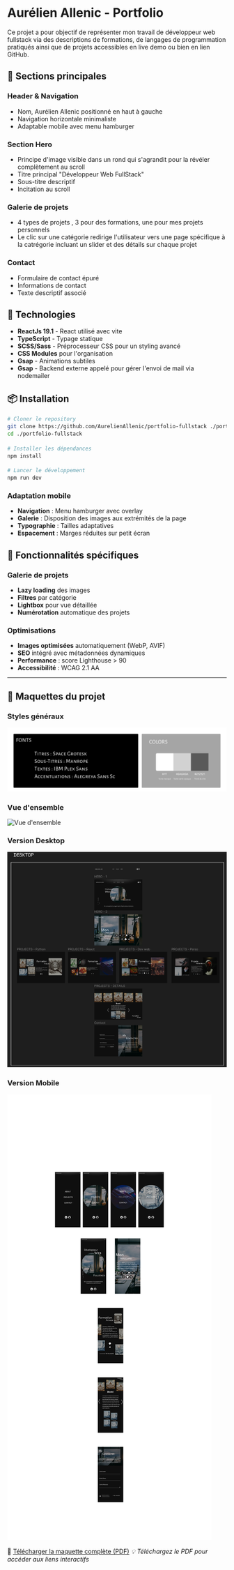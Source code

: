 # Aurélien Allenic - Portfolio

Ce projet a pour objectif de représenter mon travail de développeur web fullstack via des descriptions de formations, de langages de programmation pratiqués ainsi que de projets accessibles en live demo ou bien en lien GitHub.

## 📱 Sections principales

### Header & Navigation

- Nom, Aurélien Allenic positionné en haut à gauche
- Navigation horizontale minimaliste
- Adaptable mobile avec menu hamburger

### Section Hero

- Principe d'image visible dans un rond qui s'agrandit pour la révéler complètement au scroll
- Titre principal "Développeur Web FullStack"
- Sous-titre descriptif
- Incitation au scroll

### Galerie de projets

- 4 types de projets , 3 pour des formations, une pour mes projets personnels
- Le clic sur une catégorie redirige l'utilisateur vers une page spécifique à la catrégorie incluant un slider et des détails sur chaque projet

### Contact

- Formulaire de contact épuré
- Informations de contact
- Texte descriptif associé

## 🚀 Technologies

- **ReactJs 19.1** - React utilisé avec vite
- **TypeScript** - Typage statique
- **SCSS/Sass** - Préprocesseur CSS pour un styling avancé
- **CSS Modules** pour l'organisation
- **Gsap** - Animations subtiles
- **Gsap** - Backend externe appelé pour gérer l'envoi de mail via nodemailer

## 📦 Installation

```bash
# Cloner le repository
git clone https://github.com/AurelienAllenic/portfolio-fullstack ./portfolio-fullstack
cd ./portfolio-fullstack

# Installer les dépendances
npm install

# Lancer le développement
npm run dev
```

### Adaptation mobile

- **Navigation** : Menu hamburger avec overlay
- **Galerie** : Disposition des images aux extrémités de la page
- **Typographie** : Tailles adaptatives
- **Espacement** : Marges réduites sur petit écran

## 🎯 Fonctionnalités spécifiques

### Galerie de projets

- **Lazy loading** des images
- **Filtres** par catégorie
- **Lightbox** pour vue détaillée
- **Numérotation** automatique des projets

### Optimisations

- **Images optimisées** automatiquement (WebP, AVIF)
- **SEO** intégré avec métadonnées dynamiques
- **Performance** : score Lighthouse > 90
- **Accessibilité** : WCAG 2.1 AA

---

## 🎨 Maquettes du projet

### Styles généraux

![Styles généraux](./public/assets/maquette/styles.png)

### Vue d'ensemble

![Vue d'ensemble](./public/assets/maquette/maquette.png)

### Version Desktop

![Version Desktop](./public/assets/maquette/desktop.png)

### Version Mobile

![Page 3](./public/assets/maquette/mobile.png)

📄 [Télécharger la maquette complète (PDF)](./public/assets/maquette.pdf)
_💡 Téléchargez le PDF pour accéder aux liens interactifs_
